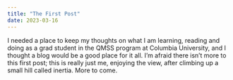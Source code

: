 ```yaml
---
title: "The First Post"
date: 2023-03-16
---
```

I needed a place to keep my thoughts on what I am learning, reading and doing as a grad student in the QMSS program at Columbia University, and I thought a blog would be a good place for it all. I’m afraid there isn’t more to this first post; this is really just me, enjoying the view, after climbing up a small hill called inertia. More to come.

